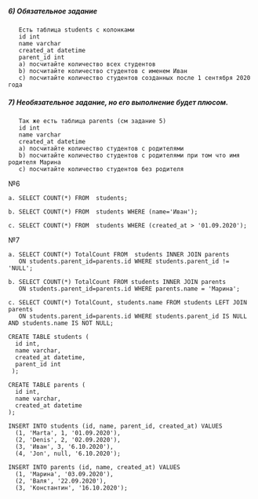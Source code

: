 ##### 6) Обязательное задание
       Есть таблица students с колонками
       id int
       name varchar
       created_at datetime
       parent_id int
       a) посчитайте количество всех студентов
       b) посчитайте количество студентов с именем Иван
       c) посчитайте количество студентов созданных после 1 сентября 2020 года

##### 7) Необязательное задание, но его выполнение будет плюсом.
       Так же есть таблица parents (см задание 5)
       id int
       name varchar
       created_at datetime
       a) посчитайте количество студентов с родителями
       b) посчитайте количество студентов с родителями при том что имя родителя Марина
       c) посчитайте количество студентов без родителя

№6
```
a. SELECT COUNT(*) FROM  students;

b. SELECT COUNT(*) FROM  students WHERE (name='Иван');

c. SELECT COUNT(*) FROM  students WHERE (created_at > '01.09.2020');
```


№7
```
a. SELECT COUNT(*) TotalCount FROM  students INNER JOIN parents 
   ON students.parent_id=parents.id WHERE students.parent_id != 'NULL';

b. SELECT COUNT(*) TotalCount FROM students INNER JOIN parents 
   ON students.parent_id=parents.id WHERE parents.name = 'Mарина';

c. SELECT COUNT(*) TotalCount, students.name FROM students LEFT JOIN  parents 
   ON students.parent_id=parents.id WHERE students.parent_id IS NULL AND students.name IS NOT NULL;
```

```
CREATE TABLE students (
  id int,
  name varchar,
  created_at datetime,
  parent_id int
 );
  
CREATE TABLE parents (
  id int,
  name varchar,
  created_at datetime
);

INSERT INTO students (id, name, parent_id, created_at) VALUES
  (1, 'Marta', 1, '01.09.2020'),
  (2, 'Denis', 2, '02.09.2020'),
  (3, 'Иван', 3, '6.10.2020'),
  (4, 'Jon', null, '6.10.2020');

INSERT INTO parents (id, name, created_at) VALUES
  (1, 'Mарина', '03.09.2020'),
  (2, 'Валя', '22.09.2020'),
  (3, 'Константин', '16.10.2020');
```


